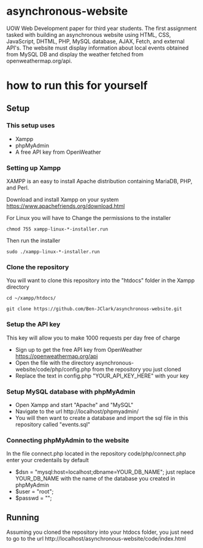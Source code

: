 # asynchronous-website

UOW Web Development paper for third year students. The first assignment tasked with building an asynchronous website using HTML, CSS, JavaScript, DHTML, PHP, MySQL database, AJAX, Fetch, and external API's. The website must display information about local events obtained from MySQL DB and display the weather fetched from openweathermap.org/api.

# how to run this for yourself

## Setup

### This setup uses

- Xampp
- phpMyAdmin
- A free API key from OpenWeather

### Setting up Xampp

XAMPP is an easy to install Apache distribution containing MariaDB, PHP, and Perl.

Download and install Xampp on your system https://www.apachefriends.org/download.html

For Linux you will have to
Change the permissions to the installer

```
chmod 755 xampp-linux-*-installer.run
```

Then run the installer

```
sudo ./xampp-linux-*-installer.run
```

### Clone the repository

You will want to clone this repository into the "htdocs" folder in the Xampp directory

```
cd ~/xampp/htdocs/
```

```
git clone https://github.com/Ben-JClark/asynchronous-website.git
```

### Setup the API key

This key will allow you to make 1000 requests per day free of charge

- Sign up to get the free API key from OpenWeather https://openweathermap.org/api
- Open the file with the directory asynchronous-website/code/php/config.php from the repository you just cloned
- Replace the text in config.php "YOUR_API_KEY_HERE" with your key

### Setup MySQL database with phpMyAdmin

- Open Xampp and start "Apache" and "MySQL"
- Navigate to the url http://localhost/phpmyadmin/
- You will then want to create a database and import the sql file in this repository called "events.sql"

### Connecting phpMyAdmin to the website

In the file connect.php located in the repository code/php/connect.php enter your credentails
by default

- $dsn = "mysql:host=localhost;dbname=YOUR_DB_NAME"; just replace YOUR_DB_NAME with the name of the database you created in phpMyAdmin
- $user = "root";
- $passwd = "";

## Running

Assuming you cloned the repository into your htdocs folder, you just need to go to the url
http://localhost/asynchronous-website/code/index.html
